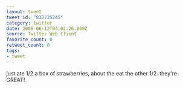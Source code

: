 ```yaml
---
layout: tweet
tweet_id: "832735245"
category: twitter
date: 2008-06-12T04:02:26.000Z
source: Twitter Web Client
favorite_count: 0
retweet_count: 0
tags:
- tweet
---
```


just ate 1/2 a box of strawberries, about the eat the other 1/2. they're GREAT!
